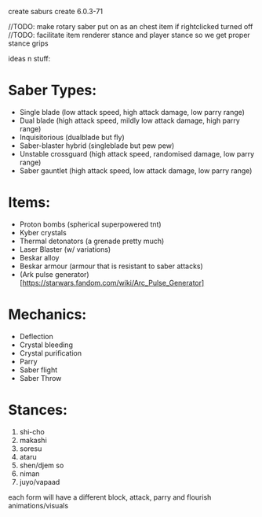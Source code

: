 create saburs
create 6.0.3-71

//TODO: make rotary saber put on as an chest item if rightclicked turned off
//TODO: facilitate item renderer stance and player stance so we get proper stance grips

ideas n stuff:

# Saber Types:
 - Single blade (low attack speed, high attack damage, low parry range)
 - Dual blade (high attack speed, mildly low attack damage, high parry range)
 - Inquisitorious (dualblade but fly)
 - Saber-blaster hybrid (singleblade but pew pew)
 - Unstable crossguard (high attack speed, randomised damage, low parry range)
 - Saber gauntlet (high attack speed, low attack damage, low parry range)

# Items: 
 - Proton bombs (spherical superpowered tnt)
 - Kyber crystals
 - Thermal detonators (a grenade pretty much)
 - Laser Blaster (w/ variations)
 - Beskar alloy
 - Beskar armour (armour that is resistant to saber attacks)
 - (Ark pulse generator)[https://starwars.fandom.com/wiki/Arc_Pulse_Generator]

# Mechanics:
 - Deflection
 - Crystal bleeding
 - Crystal purification
 - Parry 
 - Saber flight
 - Saber Throw

   
# Stances:
 1. shi-cho
 2. makashi
 3. soresu
 4. ataru
 5. shen/djem so
 6. niman
 7. juyo/vapaad

each form will have a different block, attack, parry and flourish animations/visuals



 
